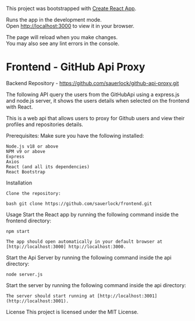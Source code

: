 
This project was bootstrapped with [Create React App](https://github.com/facebook/create-react-app).

Runs the app in the development mode.\
Open [http://localhost:3000](http://localhost:3000) to view it in your browser.

The page will reload when you make changes.\
You may also see any lint errors in the console.
# Frontend - GitHub Api Proxy
Backend Repository - https://github.com/sauerlock/github-api-proxy.git

 
 The following API query the users from the GitHubApi using a express.js and node.js server, it shows the users details when selected on the frontend with React. 

This is a web api that allows users to proxy for Github users and view their profiles and repositories details.

Prerequisites: 
Make sure you have the following installed:

    Node.js v18 or above
    NPM v9 or above
    Express
    Axios
    React (and all its dependencies)
    React Bootstrap

Installation

    Clone the repository:

    bash git clone https://github.com/sauerlock/frontend.git

Usage
Start the React app by running the following command inside the frontend directory:

    npm start
    
    The app should open automatically in your default browser at [http://localhost:3000] http://localhost:3000.

Start the Api Server by running the following command inside the api directory:

    node server.js 

Start the server by running the following command inside the api directory:

    The server should start running at [http://localhost:3001] (http://localhost:3001).


License This project is licensed under the MIT License.
